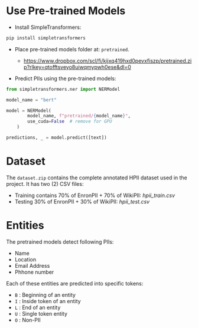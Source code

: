 # Use Pre-trained Models

- Install SimpleTransformers:
```bash
pip install simpletransformers
```

- Place pre-trained models folder at: `pretrained`.
  - https://www.dropbox.com/scl/fi/kijxq419hxd0pevxfiszp/pretrained.zip?rlkey=qtofftsveyo8uiwqmypwh0ese&dl=0

- Predict PIIs using the pre-trained models:
```python
from simpletransformers.ner import NERModel

model_name = "bert"

model = NERModel(
        model_name, f"pretrained/{model_name}",
        use_cuda=False  # remove for GPU
    )

predictions, _ = model.predict([text])
```

# Dataset

The `dataset.zip` contains the complete annotated HPII dataset used in the project.
It has two (2) CSV files:
- Training contains 70% of EnronPII + 70% of WikiPII: *hpii_train.csv*
- Testing 30% of EnronPII + 30% of WikiPII: *hpii_test.csv*

# Entities

The pretrained models detect following PIIs:
- Name
- Location
- Email Address
- Phhone number

Each of these entities are predicted into specific tokens:
- `B` : Beginning of an entity
- `I` : Inside token of an entity
- `L` : End of an entity
- `U` : Single token entity
- `O` : Non-PII

